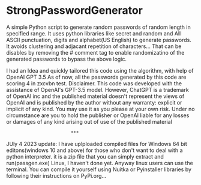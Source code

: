# StrongPasswordGenerator
A simple Python script to generate random passwords of random length in  specified range. It uses python libraries like secret and random and All ASCII punctuation, digits and alphabet(US English) to generate passwords. It avoids clustering and adjacant repetition of characters... That can be disables by removing the # comment tag to enable randomizatino of the generated passwords to bypass the above logic.


I had an Idea and quickly tailored this code using the algorithm, with help of OpenAI GPT 3.5
As of now, all the passwords generated by this code are scoring 4 in zxcvbn test.
Disclaimer.
This code was developed with the assistance of OpenAI's GPT-3.5 model. However, ChatGPT is a trademark of OpenAI inc and the published material doesn't represent the views of OpenAI and is published by the author without any warranty: explicit or implicit of any kind. You may use it as you please at your own risk. Under no circumstance are you to hold the publisher or OpenAI liable for any losses or damages of any kind arising out of use of the published material





                            ***
JUly 4 2023
update: I have uplploaded compiled files for Windows 64 bit editons(windows 10 and above) for those who don't want to deal with a python interpreter. it is a zip file that you can simply extract and run(passgen.exe)
Linux, I haven't done yet. Anyway linux users can use the terminal.
You can compile it yourself using Nuitka or Pyinstaller libraries by following their instructions on PyPi.org...
